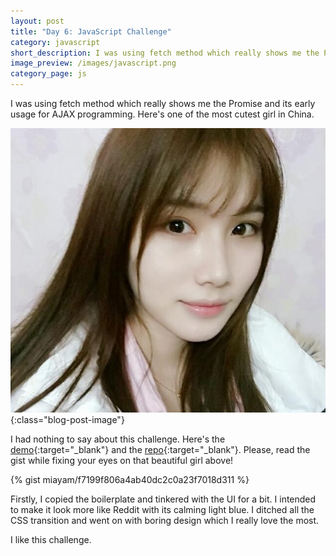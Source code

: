 ```yaml
---
layout: post
title: "Day 6: JavaScript Challenge"
category: javascript
short_description: I was using fetch method which really shows me the Promise and its early usage for AJAX programming.
image_preview: /images/javascript.png
category_page: js
---
```


I was using fetch method which really shows me the Promise and its early usage for AJAX
programming. Here's one of the most cutest girl in China.

![she is also cute](/images/chen.jpg){:class="blog-post-image"}

I had nothing to say about this challenge. Here's the [demo](/demo_day6){:target="_blank"} and
the [repo](https://github.com/miayam/js30){:target="_blank"}. Please, read the gist while fixing
your eyes on that beautiful girl above!

{% gist miayam/f7199f806a4ab40dc2c0a23f7018d311 %}

Firstly, I copied the boilerplate and tinkered with the UI for a bit. I intended to make it look more
like Reddit with its calming light blue. I ditched all the CSS transition and went on with boring
design which I really love the most.

I like this challenge.
